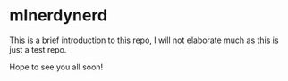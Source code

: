 # mlnerdynerd

This is a brief introduction to this repo, I will not elaborate much as this is just a test repo. 

Hope to see you all soon!

